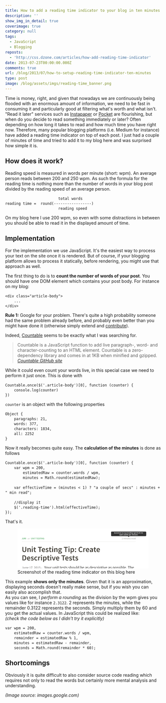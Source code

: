 ```yaml
---
title: How to add a reading time indicator to your blog in ten minutes
description: ''
show_img_in_detail: true
coverimage: true
category: null
tags:
  - JavaScript
  - Blogging
reposts:
  - 'http://css.dzone.com/articles/how-add-reading-time-indicator'
date: 2013-07-23T00:00:00.000Z
comments: true
url: /blog/2013/07/how-to-setup-reading-time-indicator-ten-minutes
type: post
image: /blog/assets/imgs/reading-time_banner.png
---
```


Time is money, right, and given that nowadays we are continuously being flooded with an enormous amount of information, we need to be fast in consuming it and particularly good at filtering what's worth and what isn't. "Read it later" services such as [Instapaper](http://www.instapaper.com/) or [Pocket](http://getpocket.com/) are flourishing, but when do you decide to read something immediately or later? Often depending on how long it takes to read and how much time you have right now. Therefore, many popular blogging platforms (i.e. Medium for instance) have added a reading time indicator on top of each post. I just had a couple of minutes of time and tried to add it to my blog here and was surprised how simple it is.

## How does it work?

Reading speed is measured in words per minute (short: wpm). An average person reads between 200 and 250 wpm. As such the formula for the reading time is nothing more than the number of words in your blog post divided by the reading speed of an average person.

                            total words
    reading time =  round(-----------------)
                            reading speed

On my blog here I use 200 wpm, so even with some distractions in between you should be able to read it in the displayed amount of time.

## Implementation

For the implementation we use JavaScript. It's the easiest way to process your text on the site once it is rendered. But of course, if your blogging platform allows to process it statically, before rendering, you might use that approach as well.

The first thing to do is to **count the number of words of your post**. You should have one DOM element which contains your post body. For instance on my blog:

    <div class="article-body">
        ...
    </div>

**Rule 1:** Google for your problem. There's quite a high probability someone had the same problem already before, and probably even better than you might have done it (otherwise simply extend and [contribute](/blog/2012/02/dont-rant-become-social-and-contribute/)). 

Indeed, [Countable](http://radlikewhoa.github.io/Countable/) seems to be exactly what I was searching for.

> Countable is a JavaScript function to add live paragraph-, word- and character-counting to an HTML element. Countable is a zero-dependency library and comes in at 1KB when minified and gzipped. <cite><a href="http://radlikewhoa.github.io/Countable/">Countable GitHub site</a></cite>

While it could even count your words live, in this special case we need to perform it just once. This is done with

    Countable.once($('.article-body')[0], function (counter) {
        console.log(counter)
    })

`counter` is an object with the following properties

    Object {
        paragraphs: 21, 
        words: 377, 
        characters: 1834, 
        all: 2252
    }

Now it really becomes quite easy. The **calculation of the minutes** is done as follows

    Countable.once($('.article-body')[0], function (counter) {
        var wpm = 200,
            estimatedRaw = counter.words / wpm,
            minutes = Math.round(estimatedRaw);

        var effectiveTime = (minutes < 1) ? "a couple of secs" : minutes + " min read";

        //display it
        $('.reading-time').html(effectiveTime);
    });

That's it. 

<figure class="image--medium">
    <img src="/blog/assets/imgs/reading_time.png" />
    <figcaption>Screenshot of the reading time indicator on this blog here</figcaption>
</figure>

This example **shows only the minutes**. Given that it is an approximation, displaying seconds doesn't really make sense, but if you wish you can easily also accomplish that.  
As you can see, I _perform a rounding_ as the division by the wpm gives you values like for instance `2.3122`. 2 represents the minutes, while the remainder 0.3122 represents the seconds. Simply multiply them by 60 and you get the actual values. In JavaScript this could be realized like:  
_(check the code below as I didn't try it explicitly)_

    var wpm = 200,
        estimatedRaw = counter.words / wpm,
        remainder = estimatedRaw % 1,
        minutes = estimatedRaw - remainder,
        seconds = Math.round(remainder * 60);

## Shortcomings

Obviously it is quite difficult to also consider source code reading which requires not only to read the words but certainly more mental analysis and understanding.

_(Image source: images.google.com)_
